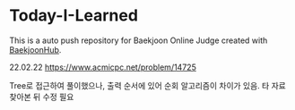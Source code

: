 # Today-I-Learned
This is a auto push repository for Baekjoon Online Judge created with [BaekjoonHub](https://github.com/BaekjoonHub/BaekjoonHub).

22.02.22
https://www.acmicpc.net/problem/14725

Tree로 접근하여 풀이했으나, 출력 순서에 있어 순회 알고리즘이 차이가 있음. 타 자료 찾아본 뒤 수정 필요

